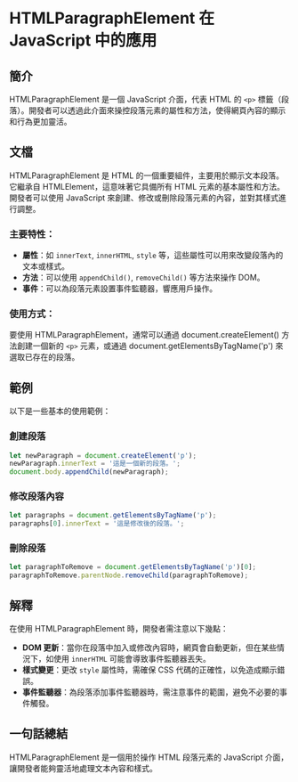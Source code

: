 <!--
Meta Description: # HTMLParagraphElement 在 JavaScript 中的應用 ## 簡介 HTMLParagraphElement 是一個 JavaScript 介面，代表 HTML 的 `<p>` 標籤（段落）。開發者可以透過此介面來操控段落元素的屬性和方法，使得網頁內容的顯示和行為更加靈活。...
Meta Keywords: javascript, htmlparagraphelement, document, html, innertext
-->

# HTMLParagraphElement 在 JavaScript 中的應用

## 簡介
HTMLParagraphElement 是一個 JavaScript 介面，代表 HTML 的 `<p>` 標籤（段落）。開發者可以透過此介面來操控段落元素的屬性和方法，使得網頁內容的顯示和行為更加靈活。

## 文檔
HTMLParagraphElement 是 HTML 的一個重要組件，主要用於顯示文本段落。它繼承自 HTMLElement，這意味著它具備所有 HTML 元素的基本屬性和方法。開發者可以使用 JavaScript 來創建、修改或刪除段落元素的內容，並對其樣式進行調整。

### 主要特性：
- **屬性**：如 `innerText`, `innerHTML`, `style` 等，這些屬性可以用來改變段落內的文本或樣式。
- **方法**：可以使用 `appendChild()`, `removeChild()` 等方法來操作 DOM。
- **事件**：可以為段落元素設置事件監聽器，響應用戶操作。

### 使用方式：
要使用 HTMLParagraphElement，通常可以通過 document.createElement() 方法創建一個新的 `<p>` 元素，或通過 document.getElementsByTagName('p') 來選取已存在的段落。

## 範例
以下是一些基本的使用範例：

### 創建段落
```javascript
let newParagraph = document.createElement('p');
newParagraph.innerText = '這是一個新的段落。';
document.body.appendChild(newParagraph);
```

### 修改段落內容
```javascript
let paragraphs = document.getElementsByTagName('p');
paragraphs[0].innerText = '這是修改後的段落。';
```

### 刪除段落
```javascript
let paragraphToRemove = document.getElementsByTagName('p')[0];
paragraphToRemove.parentNode.removeChild(paragraphToRemove);
```

## 解釋
在使用 HTMLParagraphElement 時，開發者需注意以下幾點：
- **DOM 更新**：當你在段落中加入或修改內容時，網頁會自動更新，但在某些情況下，如使用 `innerHTML` 可能會導致事件監聽器丟失。
- **樣式變更**：更改 `style` 屬性時，需確保 CSS 代碼的正確性，以免造成顯示錯誤。
- **事件監聽器**：為段落添加事件監聽器時，需注意事件的範圍，避免不必要的事件觸發。

## 一句話總結
HTMLParagraphElement 是一個用於操作 HTML 段落元素的 JavaScript 介面，讓開發者能夠靈活地處理文本內容和樣式。